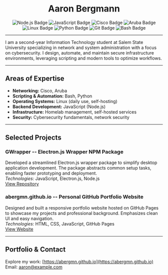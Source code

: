 <h1 align="center">Aaron Bergmann</h1>

<p align="center">
  <img src="https://img.shields.io/badge/Node.js-339933?style=for-the-badge&logo=node.js&logoColor=white" alt="Node.js Badge" />
  <img src="https://img.shields.io/badge/JavaScript-F7DF1E?style=for-the-badge&logo=javascript&logoColor=black" alt="JavaScript Badge" />
  <img src="https://img.shields.io/badge/Cisco-1BA0E2?style=for-the-badge&logo=cisco&logoColor=white" alt="Cisco Badge" />
  <img src="https://img.shields.io/badge/HPE&nbsp;Aruba-0079BF?style=for-the-badge&logo=aruba&logoColor=white" alt="Aruba Badge" />
  <img src="https://img.shields.io/badge/Linux-FCC624?style=for-the-badge&logo=linux&logoColor=black" alt="Linux Badge" />
  <img src="https://img.shields.io/badge/Python-3776AB?style=for-the-badge&logo=python&logoColor=white" alt="Python Badge" />
  <img src="https://img.shields.io/badge/Git-F05032?style=for-the-badge&logo=git&logoColor=white" alt="Git Badge" />
  <img src="https://img.shields.io/badge/Bash-4EAA25?style=for-the-badge&logo=gnu-bash&logoColor=white" alt="Bash Badge" />
</p>

---

I am a second-year Information Technology student at Salem State University specializing in network and system administration with a focus on cybersecurity. I design, automate, and maintain secure infrastructure environments, leveraging scripting and modern tools to optimize workflows.

---

## Areas of Expertise

- **Networking:** Cisco, Aruba  
- **Scripting & Automation:** Bash, Python  
- **Operating Systems:** Linux (daily use, self-hosting)  
- **Backend Development:** JavaScript (Node.js)  
- **Infrastructure:** Homelab management, self-hosted services  
- **Security:** Cybersecurity fundamentals, network security  

---

## Selected Projects

### GWrapper -- Electron.js Wrapper NPM Package  
Developed a streamlined Electron.js wrapper package to simplify desktop application development. The package abstracts common setup tasks, enabling faster prototyping and deployment.  
*Technologies:* JavaScript, Electron.js, Node.js  
[View Repository](https://github.com/abergmn/gwrapper)

### abergmn.github.io -- Personal GitHub Portfolio Website  
Designed and built a responsive portfolio website hosted on GitHub Pages to showcase my projects and professional background. Emphasizes clean UI and easy navigation.  
*Technologies:* HTML, CSS, JavaScript, GitHub Pages  
[View Website](https://abergmn.github.io)


---

## Portfolio & Contact

Explore my work: [https://abergmn.github.io](https://abergmn.github.io)  
Email: [aaron@example.com](mailto:a_bergmann@salemstate.edu)  
<!-- LinkedIn: [linkedin.com/in/yourprofile](https://linkedin.com/in/yourprofile) -->

